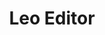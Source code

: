 ---
git: https://github.com/leo-editor
logohandle: leoeditor
sort: leoeditor
title: Leo Editor
website: https://www.leoeditor.com/
---